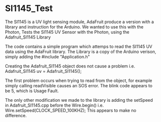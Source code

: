 # SI1145_Test
The SI1145 is a UV light sensing module, AdaFruit produce a version with a library and instruction for the Arduino.
We wanted to use this with the Photon, 
Tests the SI1145 UV Sensor with the Photon, using the Adafruit_SI1145 Library

The code contains a simple program which attemps to read the SI1145 UV data using the AdaFruit library.
The Library is a copy of the Arduino verison, simply adding the #include "Application.h"

Creating the Adafruit_SI1145 object does not cause a problem
  i.e. Adafruit_SI1145 uv = Adafruit_SI1145();
  
  The first problem occurs when trying to read from the object, for example simply calling readVisible causes an SOS error.
  The blink code appears to be 5, which is Usage Fault.
  
  The only other modification we made to the library is adding the setSpeed in Adafruit_SI1145.cpp before the Wire.begin()
  i.e.   Wire.setSpeed(CLOCK_SPEED_100KHZ);
  This appears to make no difference.
